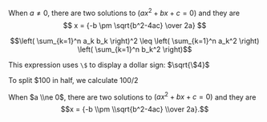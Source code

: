 When $a \ne 0$, there are two solutions to $(ax^2 + bx + c = 0)$ and they are 
$$ x = {-b \pm \sqrt{b^2-4ac} \over 2a} $$

$$\left( \sum_{k=1}^n a_k b_k \right)^2 \leq \left( \sum_{k=1}^n a_k^2 \right) \left( \sum_{k=1}^n b_k^2 \right)$$


This expression uses `\$` to display a dollar sign: $\sqrt{\$4}$


To split <span>$</span>100 in half, we calculate $100/2$

 When $a \\ne 0$,  there are two solutions to $(ax^2 + bx + c = 0)$ and they are $$x = {-b \\pm \\sqrt{b^2-4ac} \\over 2a}.$$
